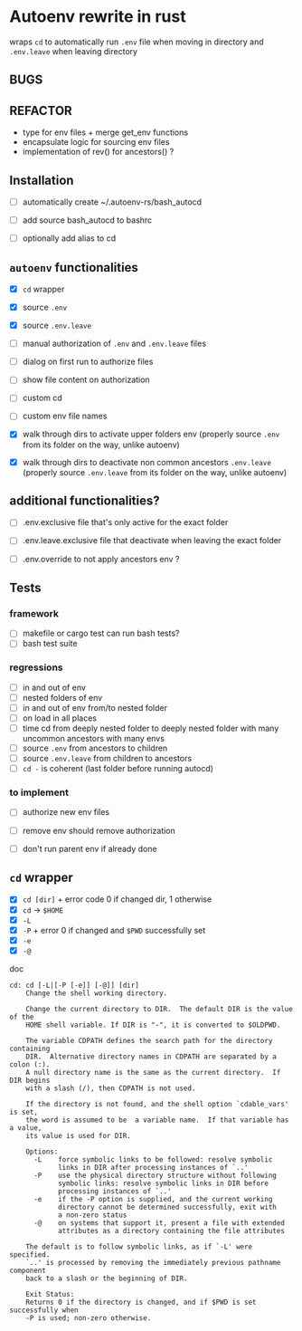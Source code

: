 # Autoenv rewrite in rust

wraps `cd` to automatically run `.env` file when moving in directory and `.env.leave` when leaving directory

## BUGS


## REFACTOR
- type for env files + merge get_env functions
- encapsulate logic for sourcing env files
- implementation of rev() for ancestors() ?


## Installation
-[ ] automatically create ~/.autoenv-rs/bash_autocd
-[ ] add source bash_autocd to bashrc
-[ ] optionally add alias to cd


## `autoenv` functionalities

-[x] `cd` wrapper
-[x] source `.env`
-[x] source `.env.leave`
-[ ] manual authorization of `.env` and `.env.leave` files
-[ ] dialog on first run to authorize files
-[ ] show file content on authorization

-[ ] custom cd
-[ ] custom env file names
-[x] walk through dirs to activate upper folders env (properly source `.env` from its folder on the way, unlike autoenv)
-[x] walk through dirs to deactivate non common ancestors `.env.leave` (properly source `.env.leave` from its folder on the way, unlike autoenv)


## additional functionalities?
-[ ] .env.exclusive file that's only active for the exact folder
-[ ] .env.leave.exclusive file that deactivate when leaving the exact folder

-[ ] .env.override to not apply ancestors env ?


## Tests
### framework
-[ ] makefile or cargo test can run bash tests?
-[ ] bash test suite

### regressions
-[ ] in and out of env
-[ ] nested folders of env
-[ ] in and out of env from/to nested folder
-[ ] on load in all places
-[ ] time cd from deeply nested folder to deeply nested folder with many uncommon ancestors with many envs
-[ ] source `.env` from ancestors to children
-[ ] source `.env.leave` from children to ancestors
-[ ] `cd -` is coherent (last folder before running autocd)

### to implement
-[ ] authorize new env files
-[ ] remove env should remove authorization
-[ ] don't run parent env if already done


## `cd` wrapper

-[x] `cd [dir]` + error code 0 if changed dir, 1 otherwise
-[x] `cd` -> `$HOME`
-[x] `-L`
-[x] `-P` + error 0 if changed and `$PWD` successfully set
-[x] `-e`
-[x] `-@`

doc
```
cd: cd [-L|[-P [-e]] [-@]] [dir]
    Change the shell working directory.
    
    Change the current directory to DIR.  The default DIR is the value of the
    HOME shell variable. If DIR is "-", it is converted to $OLDPWD.
    
    The variable CDPATH defines the search path for the directory containing
    DIR.  Alternative directory names in CDPATH are separated by a colon (:).
    A null directory name is the same as the current directory.  If DIR begins
    with a slash (/), then CDPATH is not used.
    
    If the directory is not found, and the shell option `cdable_vars' is set,
    the word is assumed to be  a variable name.  If that variable has a value,
    its value is used for DIR.
    
    Options:
      -L	force symbolic links to be followed: resolve symbolic
    		links in DIR after processing instances of `..'
      -P	use the physical directory structure without following
    		symbolic links: resolve symbolic links in DIR before
    		processing instances of `..'
      -e	if the -P option is supplied, and the current working
    		directory cannot be determined successfully, exit with
    		a non-zero status
      -@	on systems that support it, present a file with extended
    		attributes as a directory containing the file attributes
    
    The default is to follow symbolic links, as if `-L' were specified.
    `..' is processed by removing the immediately previous pathname component
    back to a slash or the beginning of DIR.
    
    Exit Status:
    Returns 0 if the directory is changed, and if $PWD is set successfully when
    -P is used; non-zero otherwise.
```
